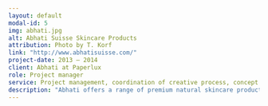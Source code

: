 ```yaml
---
layout: default
modal-id: 5
img: abhati.jpg
alt: Abhati Suisse Skincare Products
attribution: Photo by T. Korf
link: "http://www.abhatisuisse.com/"
project-date: 2013 – 2014
client: Abhati at Paperlux
role: Project manager
service: Project management, coordination of creative process, concept development for and production of crowdfunding video
description: "Abhati offers a range of premium natural skincare products, with a liquid soap called “One Hand Washes The Other” as the headline product. 50% of the proceeds are being passed on to buy toilets for schools in India. We developed branding and packaging and produced a crowdfunding video for it."
---
```

